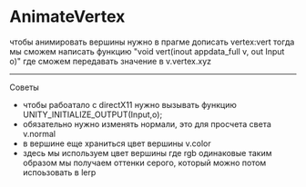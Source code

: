 # AnimateVertex 
чтобы анимировать вершины нужно в прагме дописать vertex:vert тогда мы сможем написать функцию "void vert(inout appdata_full v, out Input o)" где сможем передавать значение в v.vertex.xyz
***
Советы
 - чтобы рабоатало с directX11 нужно вызывать функцию UNITY_INITIALIZE_OUTPUT(Input,o);
 - обязательно нужно изменять нормали, это для просчета света v.normal
 - в вершине еще храниться цвет вершины v.color
 - здесь мы используем цвет вершины где rgb одинаковые таким образом мы получаем оттенки серого, который можно потом испоьзовать в lerp 